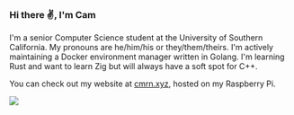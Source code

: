 ### Hi there ✌, I'm Cam

I'm a senior Computer Science student at the University of Southern California. My pronouns are he/him/his or they/them/theirs.
I'm actively maintaining a Docker environment manager written in Golang. I'm learning Rust and want to learn Zig but will
always have a soft spot for C++.

You can check out my website at [cmrn.xyz](https://cmrn.xyz), hosted on my Raspberry Pi.

<a href="https://github.com/anuraghazra/github-readme-stats">
  <img align="left" src="https://github-readme-stats.vercel.app/api/top-langs/?username=camerondurham&hide=php,html&langs_count=5&layout=compact&theme=dark" />
</a>


<!--
**camerondurham/camerondurham** is a ✨ _special_ ✨ repository because its `README.md` (this file) appears on your GitHub profile.

Here are some ideas to get you started:

- 🔭 I’m currently working on ...
- 👯 I’m looking to collaborate on ...
- 🤔 I’m looking for help with ...
- 💬 Ask me about ...
- 📫 How to reach me: ...
- ⚡ Fun fact: ...


-->
